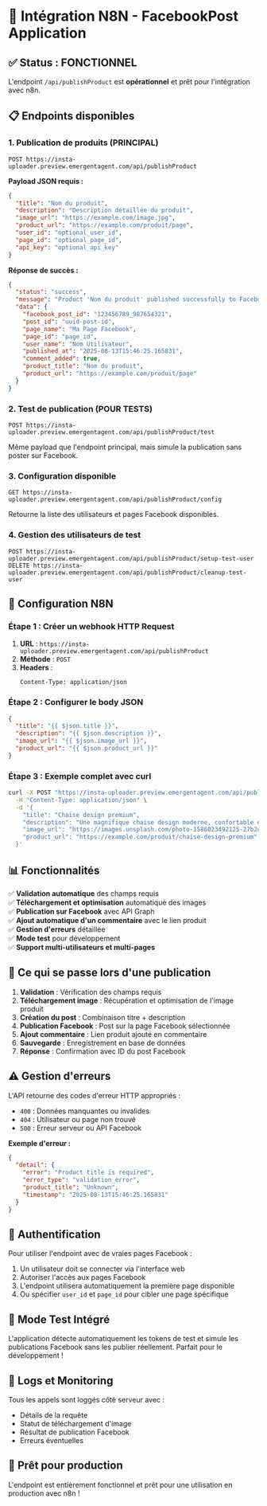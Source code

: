 # 🚀 Intégration N8N - FacebookPost Application

## ✅ **Status : FONCTIONNEL**

L'endpoint `/api/publishProduct` est **opérationnel** et prêt pour l'intégration avec n8n.

## 📋 **Endpoints disponibles**

### 1. **Publication de produits (PRINCIPAL)**
```
POST https://insta-uploader.preview.emergentagent.com/api/publishProduct
```

**Payload JSON requis :**
```json
{
  "title": "Nom du produit",
  "description": "Description détaillée du produit",
  "image_url": "https://example.com/image.jpg",
  "product_url": "https://example.com/produit/page",
  "user_id": "optional_user_id",
  "page_id": "optional_page_id",
  "api_key": "optional_api_key"
}
```

**Réponse de succès :**
```json
{
  "status": "success",
  "message": "Product 'Nom du produit' published successfully to Facebook",
  "data": {
    "facebook_post_id": "123456789_987654321",
    "post_id": "uuid-post-id",
    "page_name": "Ma Page Facebook",
    "page_id": "page_id",
    "user_name": "Nom Utilisateur",
    "published_at": "2025-08-13T15:46:25.165831",
    "comment_added": true,
    "product_title": "Nom du produit",
    "product_url": "https://example.com/produit/page"
  }
}
```

### 2. **Test de publication (POUR TESTS)**
```
POST https://insta-uploader.preview.emergentagent.com/api/publishProduct/test
```
Même payload que l'endpoint principal, mais simule la publication sans poster sur Facebook.

### 3. **Configuration disponible**
```
GET https://insta-uploader.preview.emergentagent.com/api/publishProduct/config
```
Retourne la liste des utilisateurs et pages Facebook disponibles.

### 4. **Gestion des utilisateurs de test**
```
POST https://insta-uploader.preview.emergentagent.com/api/publishProduct/setup-test-user
DELETE https://insta-uploader.preview.emergentagent.com/api/publishProduct/cleanup-test-user
```

## 🔧 **Configuration N8N**

### Étape 1 : Créer un webhook HTTP Request
1. **URL** : `https://insta-uploader.preview.emergentagent.com/api/publishProduct`
2. **Méthode** : `POST`
3. **Headers** :
   ```
   Content-Type: application/json
   ```

### Étape 2 : Configurer le body JSON
```json
{
  "title": "{{ $json.title }}",
  "description": "{{ $json.description }}",
  "image_url": "{{ $json.image_url }}",
  "product_url": "{{ $json.product_url }}"
}
```

### Étape 3 : Exemple complet avec curl
```bash
curl -X POST "https://insta-uploader.preview.emergentagent.com/api/publishProduct" \
  -H "Content-Type: application/json" \
  -d '{
    "title": "Chaise design premium",
    "description": "Une magnifique chaise design moderne, confortable et élégante. Parfaite pour votre salon ou bureau.",
    "image_url": "https://images.unsplash.com/photo-1586023492125-27b2c045efd7?w=800",
    "product_url": "https://example.com/produit/chaise-design-premium"
  }'
```

## 📊 **Fonctionnalités**

✅ **Validation automatique** des champs requis  
✅ **Téléchargement et optimisation** automatique des images  
✅ **Publication sur Facebook** avec API Graph  
✅ **Ajout automatique d'un commentaire** avec le lien produit  
✅ **Gestion d'erreurs** détaillée  
✅ **Mode test** pour développement  
✅ **Support multi-utilisateurs et multi-pages**  

## 🎯 **Ce qui se passe lors d'une publication**

1. **Validation** : Vérification des champs requis
2. **Téléchargement image** : Récupération et optimisation de l'image produit
3. **Création du post** : Combinaison titre + description
4. **Publication Facebook** : Post sur la page Facebook sélectionnée
5. **Ajout commentaire** : Lien produit ajouté en commentaire
6. **Sauvegarde** : Enregistrement en base de données
7. **Réponse** : Confirmation avec ID du post Facebook

## ⚠️ **Gestion d'erreurs**

L'API retourne des codes d'erreur HTTP appropriés :

- `400` : Données manquantes ou invalides
- `404` : Utilisateur ou page non trouvé
- `500` : Erreur serveur ou API Facebook

**Exemple d'erreur :**
```json
{
  "detail": {
    "error": "Product title is required",
    "error_type": "validation_error",
    "product_title": "Unknown",
    "timestamp": "2025-08-13T15:46:25.165831"
  }
}
```

## 🔐 **Authentification**

Pour utiliser l'endpoint avec de vraies pages Facebook :
1. Un utilisateur doit se connecter via l'interface web
2. Autoriser l'accès aux pages Facebook
3. L'endpoint utilisera automatiquement la première page disponible
4. Ou spécifier `user_id` et `page_id` pour cibler une page spécifique

## 🧪 **Mode Test Intégré**

L'application détecte automatiquement les tokens de test et simule les publications Facebook sans les publier réellement. Parfait pour le développement !

## 📝 **Logs et Monitoring**

Tous les appels sont loggés côté serveur avec :
- Détails de la requête
- Statut de téléchargement d'image
- Résultat de publication Facebook
- Erreurs éventuelles

## 🚀 **Prêt pour production**

L'endpoint est entièrement fonctionnel et prêt pour une utilisation en production avec n8n !